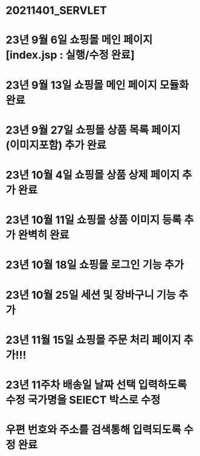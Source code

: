 # 20211401_SERVLET
# 23년 9월 6일 쇼핑몰 메인 페이지  [index.jsp : 실행/수정 완료] 
# 23년 9월 13일 쇼핑몰 메인 페이지 모듈화 완료
# 23년 9월 27일 쇼핑몰 상품 목록 페이지 (이미지포함) 추가 완료
# 23년 10월 4일 쇼핑몰 상품 상제 페이지 추가 완료 
# 23년 10월 11일 쇼핑몰 상품 이미지 등록 추가  완벽히 완료
# 23년 10월 18일 쇼핑몰 로그인 기능 추가 
# 23년 10월 25일 세션 및 장바구니 기능 추가 
# 23년 11월 15일 쇼핑몰 주문 처리 페이지 추가!!!
# 23년 11주차  배송일 날짜 선택 입력하도록 수정 국가명을 SElECT 박스로 수정 
# 우편 번호와 주소를 검색통해 입력되도록 수정 완료